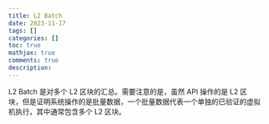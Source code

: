```yaml
---
title: L2 Batch
date: 2023-11-17
tags: []
categories: []
toc: true
mathjax: true
comments: true
description: 
---
```


L2 Batch 是对多个 L2 区块的汇总。需要注意的是，虽然 API 操作的是 L2 区块，但是证明系统操作的是批量数据，一个批量数据代表一个单独的已验证的虚拟机执行，其中通常包含多个 L2 区块。
